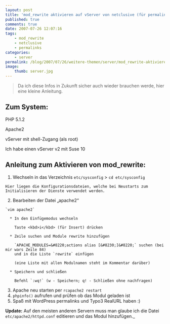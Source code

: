 ```yaml
---
layout: post
title: 'mod_rewrite aktivieren auf vServer von netclusive (für permalinks und RealURL)'
published: true
comments: true
date: 2007-07-26 12:07:16
tags:
    - mod_rewrite
    - netclusive
    - permalinks
categories:
    - server
permalink: /blog/2007/07/26/weitere-themen/server/mod_rewrite-aktivieren-auf-vserver-von-netclusive-fur-permalinks-und-realurl
image:
    thumb: server.jpg
---
```

> Da ich diese Infos in Zukunft sicher auch wieder brauchen werde, hier eine kleine Anleitung.

## Zum System:

PHP 5.1.2
  
Apache2
  
vServer mit shell-Zugang (als root)
  
Ich habe einen vServer v2 mit Suse 10

## Anleitung zum Aktivieren von mod_rewrite:

  1. Wechseln in das Verzeichnis `etc/sysconfig` > `cd etc/sysconfig`
  
    Hier liegen die Konfigurationsdateien, welche bei Neustarts zum Initialisieren der Dienste verwendet werden.
  2. Bearbeiten der Datei &#8222;apache2&#8220;
  
    `vim apache2`
  
      * In den Einfügemodus wechseln
  
        Taste <kbd>i</kbd> (für Insert) drücken
        
      * Zeile suchen und Module rewrite hinzufügen
  
        `APACHE_MODULES=&#8220;actions alias [&#8230;]&#8220;` suchen (bei mir wars Zeile 84) 
        und in die Liste `rewrite` einfügen
  
        (eine Liste mit allen Modulnamen steht im Kommentar darüber)
        
      * Speichern und schließen
 
        Befehl `:wq!` (w - Speichern; q! - Schließen ohne nachfragen)
  3. Apache neu starten per `rcapache2 restart`
  4. `phpinfo()` aufrufen und prüfen ob das Modul geladen ist
  5. Spaß mit WordPress permalinks und Typo3 RealURL haben :)

**Update:** Auf den meisten anderen Servern muss man glaube ich die Datei `etc/apache2/httpd.conf` editieren und das Modul hinzufügen._